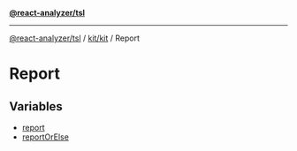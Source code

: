[**@react-analyzer/tsl**](../../../../README.md)

***

[@react-analyzer/tsl](../../../../README.md) / [kit/kit](../../README.md) / Report

# Report

## Variables

- [report](variables/report.md)
- [reportOrElse](variables/reportOrElse.md)
